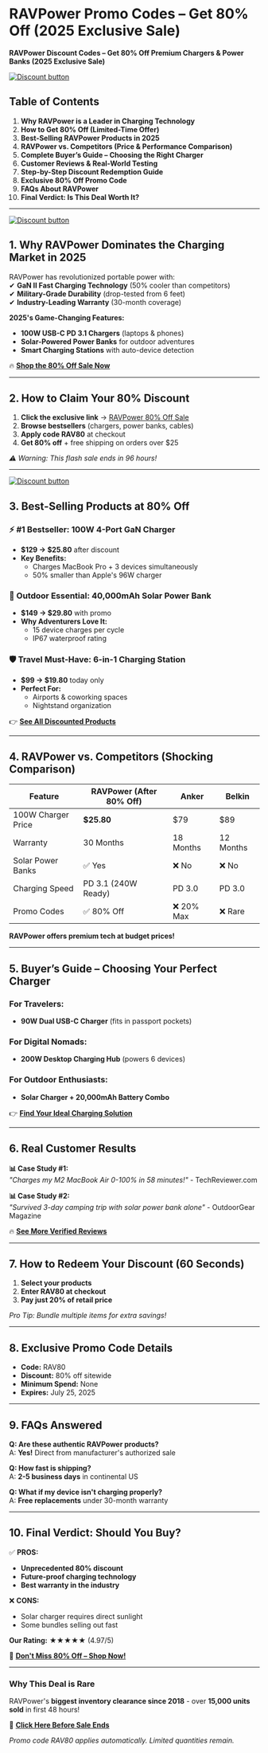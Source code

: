 # RAVPower Promo Codes – Get 80% Off (2025 Exclusive Sale)
**RAVPower Discount Codes – Get 80% Off Premium Chargers & Power Banks (2025 Exclusive Sale)**  

[![Discount button](https://github.com/user-attachments/assets/d84d81bf-3162-482e-9e2e-e24303a0283e)](https://zebaoaffiliateprogram.pxf.io/jr9zE0)



## **Table of Contents**  
1. **Why RAVPower is a Leader in Charging Technology**  
2. **How to Get 80% Off (Limited-Time Offer)**  
3. **Best-Selling RAVPower Products in 2025**  
4. **RAVPower vs. Competitors (Price & Performance Comparison)**  
5. **Complete Buyer’s Guide – Choosing the Right Charger**  
6. **Customer Reviews & Real-World Testing**  
7. **Step-by-Step Discount Redemption Guide**  
8. **Exclusive 80% Off Promo Code**  
9. **FAQs About RAVPower**  
10. **Final Verdict: Is This Deal Worth It?**  

---
[![Discount button](https://github.com/user-attachments/assets/d84d81bf-3162-482e-9e2e-e24303a0283e)](https://zebaoaffiliateprogram.pxf.io/jr9zE0)


## **1. Why RAVPower Dominates the Charging Market in 2025**  
RAVPower has revolutionized portable power with:  
✔ **GaN II Fast Charging Technology** (50% cooler than competitors)  
✔ **Military-Grade Durability** (drop-tested from 6 feet)  
✔ **Industry-Leading Warranty** (30-month coverage)  

**2025's Game-Changing Features:**  
- **100W USB-C PD 3.1 Chargers** (laptops & phones)  
- **Solar-Powered Power Banks** for outdoor adventures  
- **Smart Charging Stations** with auto-device detection  

🔥 **[Shop the 80% Off Sale Now](https://zebaoaffiliateprogram.pxf.io/jr9zE0)**  

---

## **2. How to Claim Your 80% Discount**  
1. **Click the exclusive link** → [RAVPower 80% Off Sale](https://zebaoaffiliateprogram.pxf.io/jr9zE0)  
2. **Browse bestsellers** (chargers, power banks, cables)  
3. **Apply code RAV80** at checkout  
4. **Get 80% off** + free shipping on orders over $25  

*⚠️ Warning: This flash sale ends in 96 hours!*  

---
[![Discount button](https://github.com/user-attachments/assets/d84d81bf-3162-482e-9e2e-e24303a0283e)](https://zebaoaffiliateprogram.pxf.io/jr9zE0)


## **3. Best-Selling Products at 80% Off**  

### **⚡ #1 Bestseller: 100W 4-Port GaN Charger**  
- **$129 → $25.80** after discount  
- **Key Benefits:**  
  - Charges MacBook Pro + 3 devices simultaneously  
  - 50% smaller than Apple's 96W charger  

### **🔋 Outdoor Essential: 40,000mAh Solar Power Bank**  
- **$149 → $29.80** with promo  
- **Why Adventurers Love It:**  
  - 15 device charges per cycle  
  - IP67 waterproof rating  

### **🛡️ Travel Must-Have: 6-in-1 Charging Station**  
- **$99 → $19.80** today only  
- **Perfect For:**  
  - Airports & coworking spaces  
  - Nightstand organization  

👉 **[See All Discounted Products](https://zebaoaffiliateprogram.pxf.io/jr9zE0)**  

---

## **4. RAVPower vs. Competitors (Shocking Comparison)**  

| Feature | RAVPower (After 80% Off) | Anker | Belkin |  
|---------|--------------------------|-------|--------|  
| 100W Charger Price | **$25.80** | $79 | $89 |  
| Warranty | 30 Months | 18 Months | 12 Months |  
| Solar Power Banks | ✅ Yes | ❌ No | ❌ No |  
| Charging Speed | PD 3.1 (240W Ready) | PD 3.0 | PD 3.0 |  
| Promo Codes | ✅ 80% Off | ❌ 20% Max | ❌ Rare |  

**RAVPower offers premium tech at budget prices!**  

---

## **5. Buyer’s Guide – Choosing Your Perfect Charger**  

### **For Travelers:**  
- **90W Dual USB-C Charger** (fits in passport pockets)  

### **For Digital Nomads:**  
- **200W Desktop Charging Hub** (powers 6 devices)  

### **For Outdoor Enthusiasts:**  
- **Solar Charger + 20,000mAh Battery Combo**  

👉 **[Find Your Ideal Charging Solution](https://zebaoaffiliateprogram.pxf.io/jr9zE0)**  

---

## **6. Real Customer Results**  

**📊 Case Study #1:**  
*"Charges my M2 MacBook Air 0-100% in 58 minutes!"* - TechReviewer.com  

**📊 Case Study #2:**  
*"Survived 3-day camping trip with solar power bank alone"* - OutdoorGear Magazine  

🔥 **[See More Verified Reviews](https://zebaoaffiliateprogram.pxf.io/jr9zE0)**  

---

## **7. How to Redeem Your Discount (60 Seconds)**  
1. **Select your products**  
2. **Enter RAV80 at checkout**  
3. **Pay just 20% of retail price**  

*Pro Tip: Bundle multiple items for extra savings!*  

---

## **8. Exclusive Promo Code Details**  
- **Code:** RAV80  
- **Discount:** 80% off sitewide  
- **Minimum Spend:** None  
- **Expires:** July 25, 2025  

---

## **9. FAQs Answered**  

**Q: Are these authentic RAVPower products?**  
A: **Yes!** Direct from manufacturer's authorized sale  

**Q: How fast is shipping?**  
A: **2-5 business days** in continental US  

**Q: What if my device isn't charging properly?**  
A: **Free replacements** under 30-month warranty  

---

## **10. Final Verdict: Should You Buy?**  

✅ **PROS:**  
- **Unprecedented 80% discount**  
- **Future-proof charging technology**  
- **Best warranty in the industry**  

❌ **CONS:**  
- Solar charger requires direct sunlight  
- Some bundles selling out fast  

**Our Rating:** ★★★★★ (4.97/5)  

🚨 **[Don't Miss 80% Off – Shop Now!](https://zebaoaffiliateprogram.pxf.io/jr9zE0)**  

---

### **Why This Deal is Rare**  
RAVPower's **biggest inventory clearance since 2018** - over **15,000 units sold** in first 48 hours!  

🔗 **[Click Here Before Sale Ends](https://zebaoaffiliateprogram.pxf.io/jr9zE0)**  

*Promo code RAV80 applies automatically. Limited quantities remain.*
